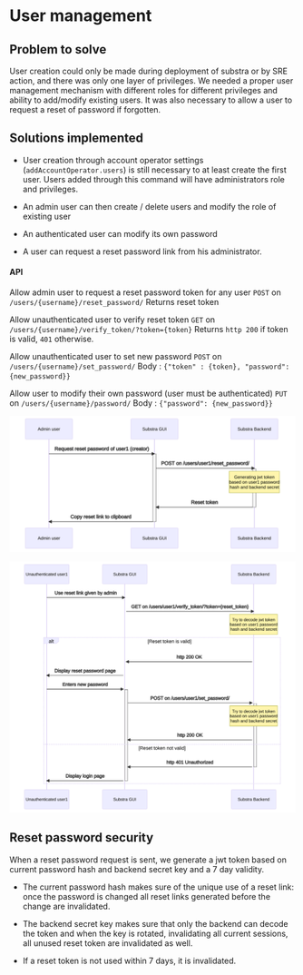 # User management

## Problem to solve

User creation could only be made during deployment of substra or by SRE action, and there was only one layer of privileges. We needed a proper user management mechanism with different roles for different privileges and ability to add/modify existing users. It was also necessary to allow a user to request a reset of password if forgotten.

## Solutions implemented

- User creation through account operator settings (`addAccountOperator.users`) is still necessary to at least create the first user. Users added through this command will have administrators role and privileges.

- An admin user can then create / delete users and modify the role of existing user

- An authenticated user can modify its own password

- A user can request a reset password link from his administrator.

#### API

Allow admin user to request a reset password token for any user
`POST` on `/users/{username}/reset_password/`
Returns reset token

Allow unauthenticated user to verify reset token
`GET` on `/users/{username}/verify_token/?token={token}`
Returns `http 200` if token is valid, `401` otherwise.

Allow unauthenticated user to set new password
`POST` on `/users/{username}/set_password/`
Body : `{"token" : {token}, "password": {new_password}}`

Allow user to modify their own password (user must be authenticated)
`PUT` on `/users/{username}/password/`
Body : `{"password": {new_password}}`


![Reset password link generation](./schemas/reset-password-request.svg)

![Reset password flow](./schemas/reset-password-flow.svg)



## Reset password security

When a reset password request is sent, we generate a jwt token based on current password hash and backend secret key and a 7 day validity.

- The current password hash makes sure of the unique use of a reset link: once the password is changed all reset links generated before the change are invalidated.

- The backend secret key makes sure that only the backend can decode the token and when the key is rotated, invalidating all current sessions, all unused reset token are invalidated as well.

- If a reset token is not used within 7 days, it is invalidated.
